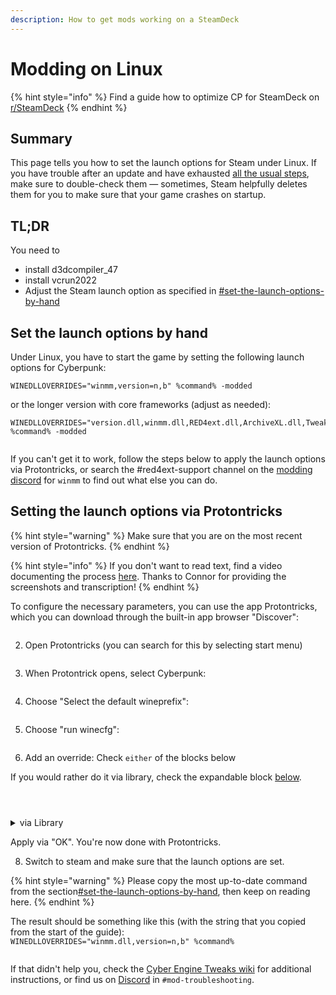 ```yaml
---
description: How to get mods working on a SteamDeck
---
```


# Modding on Linux



{% hint style="info" %}
Find a guide how to optimize CP for SteamDeck on [r/SteamDeck](https://www.reddit.com/r/SteamDeck/s/d6qimkY7lL)
{% endhint %}

## Summary

This page tells you how to set the launch options for Steam under Linux. If you have trouble after an update and have exhausted [all the usual steps](../user-guide-troubleshooting/users-troubleshooting-after-a-game-update.md), make sure to double-check them — sometimes, Steam helpfully deletes them for you to make sure that your game crashes on startup.

## TL;DR

You need to&#x20;

* install d3dcompiler\_47
* install vcrun2022
* Adjust the Steam launch option as specified in [#set-the-launch-options-by-hand](modding-on-linux.md#set-the-launch-options-by-hand "mention")

## Set the launch options by hand

Under Linux, you have to start the game by setting the following launch options for Cyberpunk:

```
WINEDLLOVERRIDES="winmm,version=n,b" %command% -modded
```

or the longer version with core frameworks (adjust as needed):

```
WINEDLLOVERRIDES="version.dll,winmm.dll,RED4ext.dll,ArchiveXL.dll,TweakXL.dll=n,b,Codeware.dll=n,b" %command% -modded
```

<figure><img src="../../.gitbook/assets/linux_modding_8.png" alt=""><figcaption></figcaption></figure>

If you can't get it to work, follow the steps below to apply the launch options via Protontricks, or search the #red4ext-support channel on the [modding discord](https://discord.gg/redmodding) for `winmm` to find out what else you can do.

## Setting the launch options via Protontricks

{% hint style="warning" %}
Make sure that you are on the most recent version of Protontricks.
{% endhint %}

{% hint style="info" %}
If you don't want to read text, find a video documenting the process [here](https://youtu.be/CYKCOBaZpBU?t=110). Thanks to Connor for providing the screenshots and transcription!
{% endhint %}

To configure the necessary parameters, you can use the app Protontricks, which you can download through the built-in app browser "Discover":&#x20;

<figure><img src="../../.gitbook/assets/linux_modding_proton_1.png" alt=""><figcaption></figcaption></figure>

2. Open Protontricks (you can search for this by selecting start menu)

<figure><img src="../../.gitbook/assets/linux_modding_protontricks_2.png" alt=""><figcaption></figcaption></figure>

3. When Protontrick opens, select Cyberpunk:

<figure><img src="../../.gitbook/assets/linux_modding_3.png" alt=""><figcaption></figcaption></figure>

4. Choose "Select the default wineprefix":

<figure><img src="../../.gitbook/assets/linux_modding_4.png" alt=""><figcaption></figcaption></figure>

5. Choose "run winecfg":

<figure><img src="../../.gitbook/assets/linux_modding_5.png" alt=""><figcaption></figcaption></figure>

6. Add an override: Check `either` of the blocks below

If you would rather do it via library, check the expandable block [below](modding-on-linux.md#via-library).

<figure><img src="../../.gitbook/assets/protontricks_dll_1.png" alt=""><figcaption></figcaption></figure>

<figure><img src="../../.gitbook/assets/protontricks_dll_2.png" alt=""><figcaption></figcaption></figure>

<figure><img src="../../.gitbook/assets/protontricks_dll_3.png" alt=""><figcaption></figcaption></figure>

<details>

<summary>via Library</summary>

\
Switch to the libraries tab and open the drop down menu

<img src="../../.gitbook/assets/linux_modding_6.png" alt="" data-size="original">

Select "version" and "Add"

<img src="../../.gitbook/assets/linux_modding_7.png" alt="" data-size="original">



Repeat the process for `d3dcompiler_47`



</details>

Apply via "OK". You're now done with Protontricks.

8. Switch to steam and make sure that the launch options are set.&#x20;

{% hint style="warning" %}
Please copy the most up-to-date command from the section[#set-the-launch-options-by-hand](modding-on-linux.md#set-the-launch-options-by-hand "mention"), then keep on reading here.
{% endhint %}

The result should be something like this (with the string that you copied from the start of the guide):\
`WINEDLLOVERRIDES="winmm.dll,version=n,b" %command%`

<figure><img src="../../.gitbook/assets/linux_modding_8.png" alt=""><figcaption></figcaption></figure>

If that didn't help you, check the [Cyber Engine Tweaks wiki](http://127.0.0.1:5000/s/-MP5jWcLZLbbbzO-\_ua1-887967055/getting-started/installing) for additional instructions, or find us on [Discord](https://discord.gg/redmodding) in `#mod-troubleshooting`.
